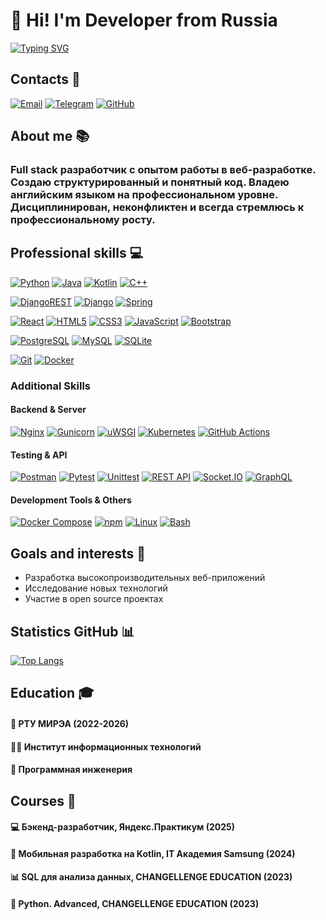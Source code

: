 # 👋 Hi! I'm Developer from Russia

[![Typing SVG](https://readme-typing-svg.herokuapp.com?font=Poppins&weight=600&size=25&pause=1000&color=1901BB&background=5A9DFF00&vCenter=true&width=435&height=35&lines=Full+Stack+Developer)](https://github.com/MishaAstanin)

## Contacts 📱
[![Email](https://img.shields.io/badge/Gmail-D14836.svg?style=for-the-badge&logo=gmail&logoColor=white)](mailto:misha100904@gmail.com)
[![Telegram](https://img.shields.io/badge/Telegram-2CA5E0.svg?style=for-the-badge&logo=telegram&logoColor=white)](https://t.me/MishaAstanin)
[![GitHub](https://img.shields.io/badge/GitHub-100000.svg?style=for-the-badge&logo=github&logoColor=white)](https://github.com/MishaAstanin)

## About me 📚
### Full stack разработчик с опытом работы в веб-разработке. Создаю структурированный и понятный код. Владею английским языком на профессиональном уровне. Дисциплинирован, неконфликтен и всегда стремлюсь к профессиональному росту.

## Professional skills 💻

[![Python](https://img.shields.io/badge/python-%2314354C.svg?style=for-the-badge&logo=python&logoColor=white)]()
[![Java](https://img.shields.io/badge/java-%23ED8B00.svg?style=for-the-badge&logo=openjdk&logoColor=white)]()
[![Kotlin](https://img.shields.io/badge/kotlin-%237F52FF.svg?style=for-the-badge&logo=kotlin&logoColor=white)]()
[![C++](https://img.shields.io/badge/c++-%2300599C.svg?style=for-the-badge&logo=c%2B%2B&logoColor=white)]()

[![DjangoREST](https://img.shields.io/badge/DJANGO-REST-ff1709?style=for-the-badge&logo=django&logoColor=white&color=ff1709&labelColor=gray)]()
[![Django](https://img.shields.io/badge/django-%23092E20.svg?style=for-the-badge&logo=django&logoColor=white)]()
[![Spring](https://img.shields.io/badge/spring-%236DB33F.svg?style=for-the-badge&logo=spring&logoColor=white)]()

[![React](https://img.shields.io/badge/react-%2320232a.svg?style=for-the-badge&logo=react&logoColor=%2361DAFB)]()
[![HTML5](https://img.shields.io/badge/html5-%23E34F26.svg?style=for-the-badge&logo=html5&logoColor=white)]()
[![CSS3](https://img.shields.io/badge/css3-%231572B6.svg?style=for-the-badge&logo=css3&logoColor=white)]()
[![JavaScript](https://img.shields.io/badge/javascript-F7DF1E.svg?style=for-the-badge&logo=javascript&logoColor=black)]()
[![Bootstrap](https://img.shields.io/badge/bootstrap-%23563D7C.svg?style=for-the-badge&logo=bootstrap&logoColor=white)]()

[![PostgreSQL](https://img.shields.io/badge/postgresql-%23316192.svg?style=for-the-badge&logo=postgresql&logoColor=white)]()
[![MySQL](https://img.shields.io/badge/mysql-%2300f.svg?style=for-the-badge&logo=mysql&logoColor=white)]()
[![SQLite](https://img.shields.io/badge/sqlite-%2307405e.svg?style=for-the-badge&logo=sqlite&logoColor=white)]()

[![Git](https://img.shields.io/badge/git-%23F05033.svg?style=for-the-badge&logo=git&logoColor=white)]()
[![Docker](https://img.shields.io/badge/docker-%230db7ed.svg?style=for-the-badge&logo=docker&logoColor=white)]()

### Additional Skills

#### Backend & Server
[![Nginx](https://img.shields.io/badge/nginx-%2341B883.svg?style=for-the-badge&logo=nginx&logoColor=white)]()
[![Gunicorn](https://img.shields.io/badge/gunicorn-499848.svg?style=for-the-badge&logo=python&logoColor=white)]()
[![uWSGI](https://img.shields.io/badge/uWSGI-499848.svg?style=for-the-badge&logo=python&logoColor=white)]()
[![Kubernetes](https://img.shields.io/badge/kubernetes-%23326CE5.svg?style=for-the-badge&logo=kubernetes&logoColor=white)]()
[![GitHub Actions](https://img.shields.io/badge/github_actions-%232671E5.svg?style=for-the-badge&logo=githubactions&logoColor=white)]()

#### Testing & API
[![Postman](https://img.shields.io/badge/postman-%23FF6C37.svg?style=for-the-badge&logo=postman&logoColor=white)]()
[![Pytest](https://img.shields.io/badge/pytest-%23476A6F.svg?style=for-the-badge&logo=pytest&logoColor=white)]()
[![Unittest](https://img.shields.io/badge/unittest-%233776AB.svg?style=for-the-badge&logo=python&logoColor=white)]()
[![REST API](https://img.shields.io/badge/REST_API-6CC24A?style=for-the-badge&logo=postman&logoColor=white)]()
[![Socket.IO](https://img.shields.io/badge/WebSocket-339933?style=for-the-badge&logo=socketdotio&logoColor=white)]()
[![GraphQL](https://img.shields.io/badge/graphql-E10098.svg?style=for-the-badge&logo=graphql&logoColor=white)]()

#### Development Tools & Others
[![Docker Compose](https://img.shields.io/badge/docker_compose-%230db7ed.svg?style=for-the-badge&logo=docker&logoColor=white)]()
[![npm](https://img.shields.io/badge/npm-%23CB3837.svg?style=for-the-badge&logo=npm&logoColor=white)]()
[![Linux](https://img.shields.io/badge/linux-%235FCCF4.svg?style=for-the-badge&logo=linux&logoColor=white)]()
[![Bash](https://img.shields.io/badge/bash-%234EAA25.svg?style=for-the-badge&logo=gnu-bash&logoColor=white)]()

## Goals and interests 🎯
- Разработка высокопроизводительных веб-приложений
- Исследование новых технологий
- Участие в open source проектах

## Statistics GitHub 📊
[![Top Langs](https://github-readme-stats.vercel.app/api/top-langs/?username=MishaAstanin&hide_progress=true)]()

## Education 🎓

#### 🏫 РТУ МИРЭА (2022-2026)  
#### 👨‍💻 Институт информационных технологий  
#### 🔧 Программная инженерия  

## Courses 📜

#### 💻 Бэкенд-разработчик, Яндекс.Практикум (2025)  
#### 📱 Мобильная разработка на Kotlin, IT Академия Samsung (2024)  
#### 📊 SQL для анализа данных, CHANGELLENGE EDUCATION (2023)  
#### 🐍 Python. Advanced, CHANGELLENGE EDUCATION (2023)  